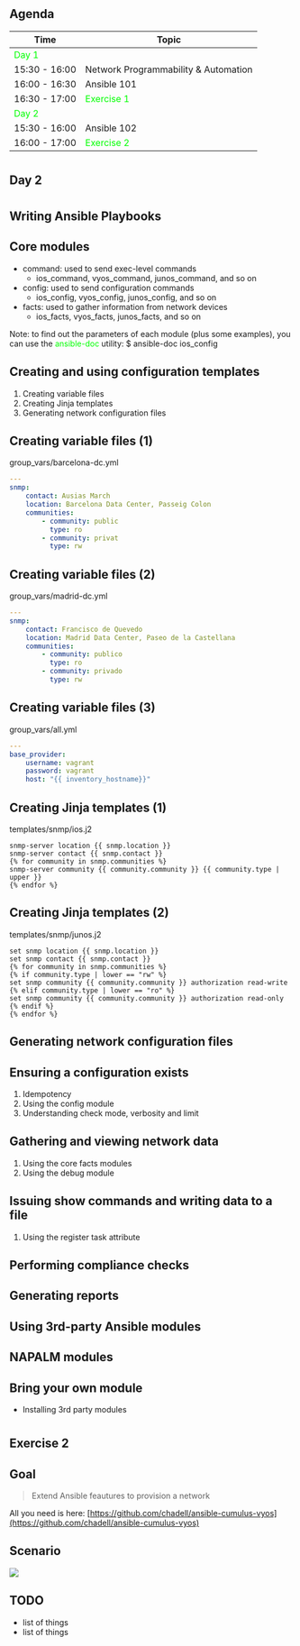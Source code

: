 #

## Agenda

| Time | Topic |
| --- | --- |
| <span style="color:lime">Day 1</span> |  |
| 15:30 - 16:00 | Network Programmability & Automation |
| 16:00 - 16:30 | Ansible 101 |
| 16:30 - 17:00 | <span style="color:lime">Exercise 1</span> |
| <span style="color:lime">Day 2</span> |  |
| 15:30 - 16:00 | Ansible 102 |
| 16:00 - 17:00 | <span style="color:lime">Exercise 2</span> |

# 

## Day 2

#

## Writing Ansible Playbooks

## Core modules

* command: used to send exec-level commands
    * ios_command, vyos_command, junos_command, and so on
* config: used to send configuration commands
    * ios_config, vyos_config, junos_config, and so on
* facts: used to gather information from network devices
    * ios_facts, vyos_facts, junos_facts, and so on

Note: to find out the parameters of each module (plus some examples), you can use the <span style="color:lime">ansible-doc</span> utility: $ ansible-doc ios_config

## Creating and using configuration templates

1. Creating variable files
2. Creating Jinja templates
3. Generating network configuration files

## Creating variable files (1)

group_vars/barcelona-dc.yml

```yaml
---
snmp:
    contact: Ausias March
    location: Barcelona Data Center, Passeig Colon
    communities:
        - community: public
          type: ro
        - community: privat
          type: rw
```

## Creating variable files (2)

group_vars/madrid-dc.yml

```yaml
---
snmp:
    contact: Francisco de Quevedo
    location: Madrid Data Center, Paseo de la Castellana
    communities:
        - community: publico
          type: ro
        - community: privado
          type: rw
```
## Creating variable files (3)

group_vars/all.yml

```yaml
---
base_provider:
    username: vagrant
    password: vagrant
    host: "{{ inventory_hostname}}"
```

## Creating Jinja templates (1)

templates/snmp/ios.j2

```
snmp-server location {{ snmp.location }}
snmp-server contact {{ snmp.contact }}
{% for community in snmp.communities %}
snmp-server community {{ community.community }} {{ community.type | upper }}
{% endfor %}
```

## Creating Jinja templates (2)

templates/snmp/junos.j2

```
set snmp location {{ snmp.location }}
set snmp contact {{ snmp.contact }}
{% for community in snmp.communities %}
{% if community.type | lower == "rw" %}
set snmp community {{ community.community }} authorization read-write
{% elif community.type | lower == "ro" %}
set snmp community {{ community.community }} authorization read-only
{% endif %}
{% endfor %}
```


## Generating network configuration files

## Ensuring a configuration exists

1. Idempotency
2. Using the config module
3. Understanding check mode, verbosity and limit

## Gathering and viewing network data

1. Using the core facts modules
2. Using the debug module

## Issuing show commands and writing data to a file

1. Using the register task attribute

## Performing compliance checks

## Generating reports

## Using 3rd-party Ansible modules

## NAPALM modules

## Bring your own module

* Installing 3rd party modules


#

## Exercise 2

## Goal

> Extend Ansible feautures to provision a network

All you need is here: 
[https://github.com/chadell/ansible-cumulus-vyos](https://github.com/chadell/ansible-cumulus-vyos)

## Scenario

![](https://docs.google.com/drawings/d/e/2PACX-1vRNcesOQIfJg6iZIsgh9W8aGbpnn9Ka1ei_JrCZu6A1rVsrFkQCzx7VClrStUZYHcrjyQPdcIl0WKDP/pub?w=660&h=415)

## TODO

* list of things
* list of things

